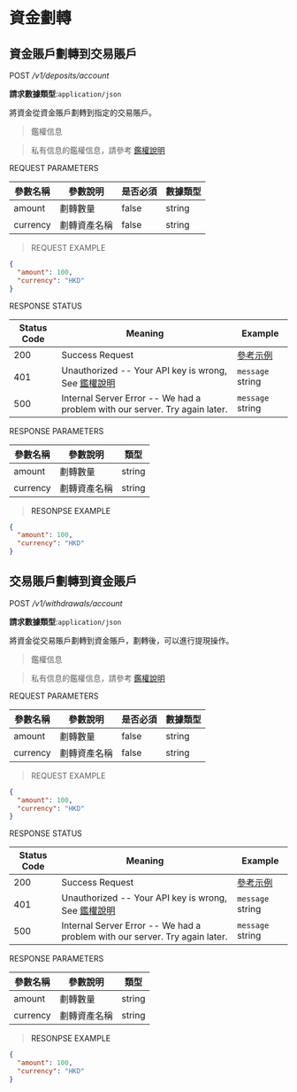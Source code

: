 # 資金劃轉

## 資金賬戶劃轉到交易賬戶


<font class="httppost">POST</font> */v1/deposits/account*


**請求數據類型**:`application/json`


將資金從資金賬戶劃轉到指定的交易賬戶。







> 鑑權信息

> 私有信息的鑑權信息，請參考 [鑑權說明](#auth)


<aside>
REQUEST PARAMETERS
</aside>

| 參數名稱 | 參數說明 | 是否必須 | 數據類型 | 
| -------- | -------- | -------- | -------- | 
|amount|劃轉數量 |false|string||
|currency|劃轉資產名稱|false|string||

> REQUEST EXAMPLE

```json
{
  "amount": 100,
  "currency": "HKD"
}
```

<aside>
RESPONSE STATUS
</aside>

Status Code | Meaning | Example
---------- | ------- | --------
200 | Success Request | [參考示例](#ResonpseExample1)
401 | Unauthorized -- Your API key is wrong, See [鑑權說明](#auth) | <code>message</code> string
500 | Internal Server Error -- We had a problem with our server. Try again later. | <code>message</code> string

<aside>
RESPONSE PARAMETERS
</aside>

| 參數名稱 | 參數說明 | 類型 | 
| -------- | -------- | ----- |
|amount|劃轉數量|string|
|currency|劃轉資產名稱|string|

> <a name="ResonpseExample">RESONPSE EXAMPLE</a>

```json
{
  "amount": 100,
  "currency": "HKD"
}
```


## 交易賬戶劃轉到資金賬戶

<font class="httppost">POST</font> */v1/withdrawals/account*

**請求數據類型**:`application/json`

將資金從交易賬戶劃轉到資金賬戶，劃轉後，可以進行提現操作。







> 鑑權信息

> 私有信息的鑑權信息，請參考 [鑑權說明](#auth)


<aside>
REQUEST PARAMETERS
</aside>

| 參數名稱 | 參數說明 | 是否必須 | 數據類型 | 
| -------- | -------- | -------- | -------- | 
|amount|劃轉數量 |false|string||
|currency|劃轉資產名稱|false|string||

> REQUEST EXAMPLE

```json
{
  "amount": 100,
  "currency": "HKD"
}
```

<aside>
RESPONSE STATUS
</aside>

Status Code | Meaning | Example
---------- | ------- | --------
200 | Success Request | [參考示例](#ResonpseExample1)
401 | Unauthorized -- Your API key is wrong, See [鑑權說明](#auth) | <code>message</code> string
500 | Internal Server Error -- We had a problem with our server. Try again later. | <code>message</code> string

<aside>
RESPONSE PARAMETERS
</aside>

| 參數名稱 | 參數說明 | 類型 | 
| -------- | -------- | ----- |
|amount|劃轉數量|string|
|currency|劃轉資產名稱|string|

> <a name="ResonpseExample">RESONPSE EXAMPLE</a>

```json
{
  "amount": 100,
  "currency": "HKD"
}
```
